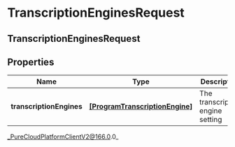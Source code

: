 # TranscriptionEnginesRequest

## TranscriptionEnginesRequest

## Properties

|Name | Type | Description | Notes|
|------------ | ------------- | ------------- | -------------|
| **transcriptionEngines** | [**[ProgramTranscriptionEngine]**]([ProgramTranscriptionEngine]) | The transcription engine setting | |



_PureCloudPlatformClientV2@166.0.0_
